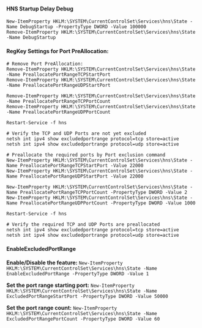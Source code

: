 #### HNS Startup Delay Debug ####

```
New-ItemProperty HKLM:\SYSTEM\CurrentControlSet\Services\hns\State -Name DebugStartup -PropertyType DWORD -Value 100000
Remove-ItemProperty HKLM:\SYSTEM\CurrentControlSet\Services\hns\State -Name DebugStartup
```

#### RegKey Settings for Port PreAllocation: ####
```
# Remove Port PreAllocation:
Remove-ItemProperty HKLM:\SYSTEM\CurrentControlSet\Services\hns\State -Name PreallocatePortRangeTCPStartPort
Remove-ItemProperty HKLM:\SYSTEM\CurrentControlSet\Services\hns\State -Name PreallocatePortRangeUDPStartPort
 
Remove-ItemProperty HKLM:\SYSTEM\CurrentControlSet\Services\hns\State -Name PreallocatePortRangeTCPPortCount
Remove-ItemProperty HKLM:\SYSTEM\CurrentControlSet\Services\hns\State -Name PreallocatePortRangeUDPPortCount

Restart-Service -f hns

# Verify the TCP and UDP Ports are not yet excluded
netsh int ipv4 show excludedportrange protocol=tcp store=active
netsh int ipv4 show excludedportrange protocol=udp store=active

# Preallocate the required ports by Port exclusion command
New-ItemProperty HKLM:\SYSTEM\CurrentControlSet\Services\hns\State -Name PreallocatePortRangeTCPStartPort -Value 22000
New-ItemProperty HKLM:\SYSTEM\CurrentControlSet\Services\hns\State -Name PreallocatePortRangeUDPStartPort -Value 22000
 
New-ItemProperty HKLM:\SYSTEM\CurrentControlSet\Services\hns\State -Name PreallocatePortRangeTCPPortCount -PropertyType DWORD -Value 2
New-ItemProperty HKLM:\SYSTEM\CurrentControlSet\Services\hns\State -Name PreallocatePortRangeUDPPortCount -PropertyType DWORD -Value 1000
 
Restart-Service -f hns
 
# Verify the required TCP and UDP Ports are preallocated
netsh int ipv4 show excludedportrange protocol=tcp store=active
netsh int ipv4 show excludedportrange protocol=udp store=active
```

#### EnableExcludedPortRange ####

**Enable/Disable the feature:**
``` New-ItemProperty HKLM:\SYSTEM\CurrentControlSet\Services\hns\State -Name EnableExcludedPortRange -PropertyType DWORD -Value 1 ```
 
**Set the port range starting port:**
``` New-ItemProperty HKLM:\SYSTEM\CurrentControlSet\Services\hns\State -Name ExcludedPortRangeStartPort -PropertyType DWORD -Value 50000 ```
 
**Set the port range count:**
``` New-ItemProperty HKLM:\SYSTEM\CurrentControlSet\Services\hns\State -Name ExcludedPortRangePortCount -PropertyType DWORD -Value 60 ```
